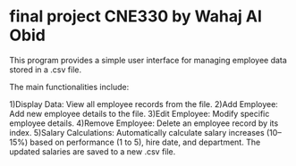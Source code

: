 
# final project CNE330 by Wahaj Al Obid

This program provides a simple user interface for managing employee data stored in a .csv file.

The main functionalities include:

1)Display Data: View all employee records from the file.
2)Add Employee: Add new employee details to the file.
3)Edit Employee: Modify specific employee details.
4)Remove Employee: Delete an employee record by its index.
5)Salary Calculations: Automatically calculate salary increases (10–15%) based on performance (1 to 5), hire date, and department. The updated salaries are saved to a new .csv file.